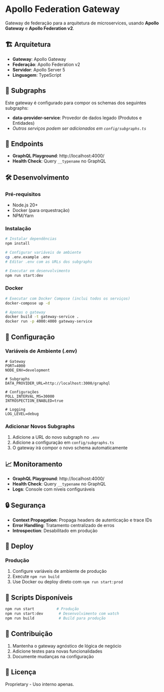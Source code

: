 # Apollo Federation Gateway

Gateway de federação para a arquitetura de microservices, usando **Apollo Gateway** e **Apollo Federation v2**.

## 🏗️ Arquitetura

- **Gateway**: Apollo Gateway
- **Federação**: Apollo Federation v2
- **Servidor**: Apollo Server 5
- **Linguagem**: TypeScript

## 📡 Subgraphs

Este gateway é configurado para compor os schemas dos seguintes subgraphs:

- **data-provider-service**: Provedor de dados legado (Produtos e Entidades)
- *Outros serviços podem ser adicionados em `config/subgraphs.ts`*

## 🚀 Endpoints

- **GraphQL Playground**: http://localhost:4000/
- **Health Check**: Query `__typename` no GraphQL

## 🛠️ Desenvolvimento

### Pré-requisitos
- Node.js 20+
- Docker (para orquestração)
- NPM/Yarn

### Instalação
```bash
# Instalar dependências
npm install

# Configurar variáveis de ambiente
cp .env.example .env
# Editar .env com as URLs dos subgraphs

# Executar em desenvolvimento
npm run start:dev
```

### Docker
```bash
# Executar com Docker Compose (inclui todos os serviços)
docker-compose up -d

# Apenas o gateway
docker build -t gateway-service .
docker run -p 4000:4000 gateway-service
```

## 🔧 Configuração

### Variáveis de Ambiente (.env)
```env
# Gateway
PORT=4000
NODE_ENV=development

# Subgraphs
DATA_PROVIDER_URL=http://localhost:3000/graphql

# Configurações
POLL_INTERVAL_MS=30000
INTROSPECTION_ENABLED=true

# Logging
LOG_LEVEL=debug
```

### Adicionar Novos Subgraphs
1. Adicione a URL do novo subgraph no `.env`
2. Adicione a configuração em `config/subgraphs.ts`
3. O gateway irá compor o novo schema automaticamente

## 📈 Monitoramento

- **GraphQL Playground**: http://localhost:4000/
- **Health Check**: Query `__typename` no GraphQL
- **Logs**: Console com níveis configuráveis

## 🔒 Segurança

- **Context Propagation**: Propaga headers de autenticação e trace IDs
- **Error Handling**: Tratamento centralizado de erros
- **Introspection**: Desabilitado em produção

## 🚀 Deploy

### Produção
1. Configure variáveis de ambiente de produção
2. Execute `npm run build`
3. Use Docker ou deploy direto com `npm run start:prod`

## 📝 Scripts Disponíveis

```bash
npm run start          # Produção
npm run start:dev       # Desenvolvimento com watch
npm run build           # Build para produção
```

## 🤝 Contribuição

1. Mantenha o gateway agnóstico de lógica de negócio
2. Adicione testes para novas funcionalidades
3. Documente mudanças na configuração

## 📄 Licença

Proprietary - Uso interno apenas.

